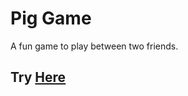 # Pig Game
 A fun game to play between two friends.
 
 ## Try [Here](https://vivekthedev.github.io/Pig-Game/)
